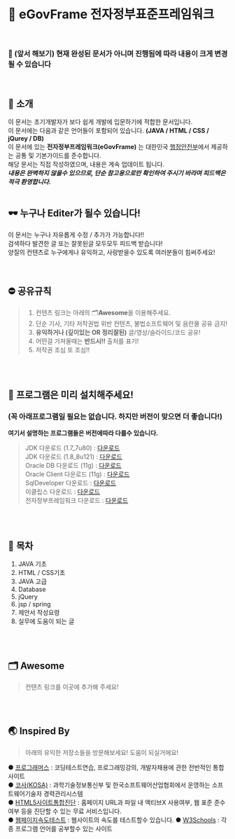 # :flags:  eGovFrame 전자정부표준프레임워크  
<br>
  
### :hatching_chick: (앞서 해보기) 현재 완성된 문서가 아니며 진행됨에 따라 내용이 크게 변경될 수 있습니다
<br>

## :rabbit: 소개  
이 문서는 초기개발자가 보다 쉽게 개발에 입문하기에 적합한 문서입니다.<br>
이 문서에는 다음과 같은 언어들이 포함되어 있습니다. **(JAVA / HTML / CSS / jQurey / DB)** <br>
이 문서에 있는 **전자정부프레임워크(eGovFrame)** 는 대한민국 [행정안전부](https://www.egovframe.go.kr/EgovIntro.jsp?menu=1&submenu=1)에서 제공하는 공통 및 기본가이드를 준수합니다.<br>
해당 문서는 직접 작성하였으며, 내용은 계속 업데이트 됩니다.<br>
***내용은 완벽하지 않을수 있으므로, 단순 참고용으로만 확인하여 주시기 바라며 피드백은 적극 환영합니다.***
<br>
<br>

## :dark_sunglasses:  누구나 Editer가 될수 있습니다!
이 문서는 누구나 자유롭게 수정 / 추가가 가능합니다!!<br>
검색하다 발견한 글 또는 잘못된글 모두모두 피드백 받습니다!<br>
양질의 컨텐츠로 누구에게나 유익하고, 사랑받을수 있도록 여러분들이 힘써주세요!<br>
<br>
<br>

## :no_entry: 공유규칙
> 1. 컨텐츠 링크는 아래의 :card_index_dividers:**Awesome**을 이용해주세요.
> 2. 단순 기사, 기타 저작권법 위반 컨텐츠, 불법소프트웨어 및 음란물 공유 금지!
> 3. **유익하거나 (깊이있는 OR 정리잘된)** 글/영상/슬라이드/코드 공유!
> 4. 어떤걸 가져올때는 **반드시!!** 출처를 표기!
> 5. 저작권 조심 또 조심!!
<br>
<br>

## :herb: 프로그램은 미리 설치해주세요! 
### (꼭 아래프로그램일 필요는 없습니다. 하지만 버전이 맞으면 더 좋습니다!)
**여기서 설명하는 프로그램들은 버전에따라 다를수 있습니다.**


> JDK 다운로드 (1.7_7u80)        : [다운로드](https://www.oracle.com/technetwork/java/javase/downloads/java-archive-downloads-javase7-521261.html)<br>
> JDK 다운로드 (1.8_8u121)        : [다운로드](https://www.oracle.com/technetwork/java/javase/downloads/java-archive-javase8-2177648.html)<br>
> Oracle DB 다운로드 (11g)       : [다운로드](https://www.oracle.com/technetwork/database/enterprise-edition/downloads/index.html)<br>
> Oracle Client 다운로드 (11g)    : [다운로드](https://www.oracle.com/database/technologies/instant-client/downloads.html)<br>
> SqlDeveloper 다운로드     : [다운로드](https://www.oracle.com/tools/downloads/sqldev-v192-downloads.html)<br>
> 이클립스 다운로드          : [다운로드](https://www.eclipse.org/downloads/packages/release/kepler)<br>
> 전자정부프레임워크 다운로드 : [다운로드](https://www.egovframe.go.kr/EgovRunEnvReleaseNote.jsp?menu=3&submenu=1)<br>
<br>
<br>

## :mag_right: 목차
1. JAVA 기초<br>
2. HTML / CSS기초<br>
3. JAVA 고급<br>
4. Database<br>
5. jQuery<br>
6. jsp / spring<br>
7. 제안서 작성요령<br>
8. 실무에 도움이 되는 글<br>
<br>
<br>


## :card_index_dividers: Awesome
> 컨텐츠 링크를 이곳에 추가해 주세요!
<br>
<br>

## :earth_asia: Inspired By
> 아래의 유익한 저장소들을 방문해보세요! 도움이 되실거에요!<br>

● [프로그래머스](https://programmers.co.kr/) : 코딩테스트연습, 프로그래밍강의, 개발자채용에 관한 전반적인 통합사이트<br>
● [코사(KOSA)](https://career.sw.or.kr/) : 과학기술정보통신부 및 한국소프트웨어산업협회에서 운영하는 소프트웨어기술자 경력관리시스템<br>
● [HTML5사이트통합진단](https://www.koreahtml5.kr/front/diagnosis/diagnosticUrl.do) : 홈페이지 URL과 파일 내 액티브X 사용여부, 웹 표준 준수여부 등을 진단할 수 있는 무료 서비스입니다.<br>
● [웹페이지속도테스트](https://www.webpagetest.org/) : 웹사이트의 속도를 테스트할수 있습니다.
● [W3Schools](https://www.w3schools.com/) : 각종 프로그램 언어를 공부할수 있는 사이트

